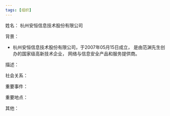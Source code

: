 ```yaml
---
tags: [组织]
---
```


姓名：
杭州安恒信息技术股份有限公司

背景：
- 杭州安恒信息技术股份有限公司，于2007年05月15日成立， 是由范渊先生创办的国家级高新技术企业， 网络与信息安全产品和服务提供商。

描述：

社会关系：

重要事件：

重要地点：

其他：
